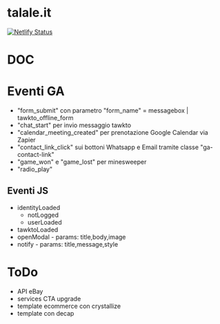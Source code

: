 # talale.it

[![Netlify Status](https://api.netlify.com/api/v1/badges/3185917a-f914-4861-b074-275c43b204ef/deploy-status)](https://app.netlify.com/sites/talale/deploys)

# DOC

# Eventi GA

- "form_submit" con parametro "form_name" = messagebox | tawkto_offline_form
- "chat_start" per invio messaggio tawkto
- "calendar_meeting_created" per prenotazione Google Calendar via Zapier
- "contact_link_click" sui bottoni Whatsapp e Email tramite classe "ga-contact-link"
- "game_won" e "game_lost" per minesweeper
- "radio_play"

## Eventi JS

- identityLoaded
  - notLogged
  - userLoaded
- tawktoLoaded
- openModal - params: title,body,image
- notify - params: title,message,style

# ToDo

- API eBay
- services CTA upgrade
- template ecommerce con crystallize
- template con decap
